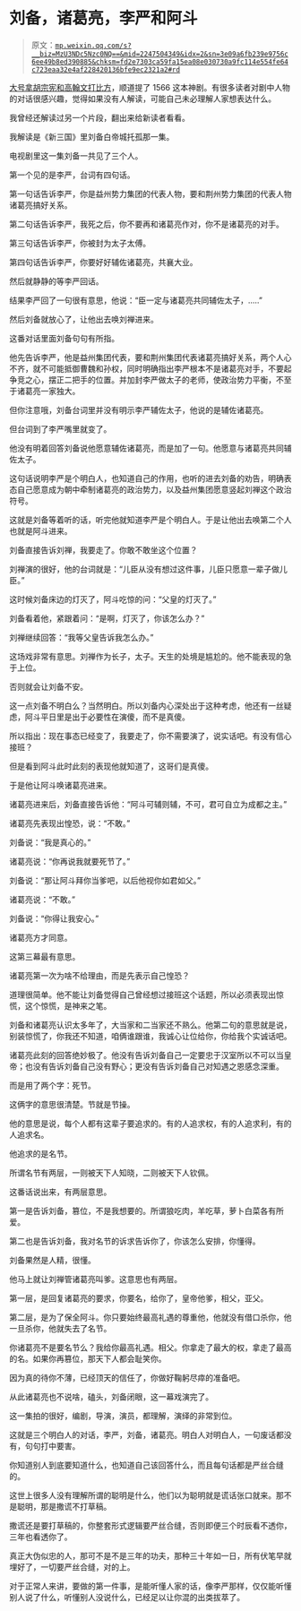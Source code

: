 # 刘备，诸葛亮，李严和阿斗

> 原文：[`mp.weixin.qq.com/s?__biz=MzU3NDc5Nzc0NQ==&mid=2247504349&idx=2&sn=3e09a6fb239e9756c6ee49b8ed390885&chksm=fd2e7303ca59fa15ea08e030730a9fc114e554fe64c723eaa32e4af228420136bfe9ec2321a2#rd`](http://mp.weixin.qq.com/s?__biz=MzU3NDc5Nzc0NQ==&mid=2247504349&idx=2&sn=3e09a6fb239e9756c6ee49b8ed390885&chksm=fd2e7303ca59fa15ea08e030730a9fc114e554fe64c723eaa32e4af228420136bfe9ec2321a2#rd)

[大号拿胡宗宪和高翰文打比方](https://mp.weixin.qq.com/s?__biz=MzU0MjYwNDU2Mw==&mid=2247499489&idx=2&sn=38295369a1188442c6aa75ae5f229f85&chksm=fb1a929dcc6d1b8bb95c0a68d96838f6debf7c6e40fc050d0b6aac8c4674afbc90019ebb2c74&token=489510864&lang=zh_CN&scene=21#wechat_redirect)，顺道提了 1566 这本神剧。有很多读者对剧中人物的对话很感兴趣，觉得如果没有人解读，可能自己未必理解人家想表达什么。

我曾经还解读过另一个片段，翻出来给新读者看看。

我解读是《新三国》里刘备白帝城托孤那一集。

电视剧里这一集刘备一共见了三个人。

第一个见的是李严，台词有四句话。

第一句话告诉李严，你是益州势力集团的代表人物，要和荆州势力集团的代表人物诸葛亮搞好关系。

第二句话告诉李严，我死之后，你不要再和诸葛亮作对，你不是诸葛亮的对手。

第三句话告诉李严，你被封为太子太傅。

第四句话告诉李严，你要好好辅佐诸葛亮，共襄大业。

然后就静静的等李严回话。

结果李严回了一句很有意思，他说：“臣一定与诸葛亮共同辅佐太子，.....”

然后刘备就放心了，让他出去唤刘禅进来。

这番对话里面刘备句句有所指。

他先告诉李严，他是益州集团代表，要和荆州集团代表诸葛亮搞好关系，两个人心不齐，就不可能抵御曹魏和孙权，同时明确指出李严根本不是诸葛亮对手，不要起争竞之心，摆正二把手的位置。并加封李严做太子的老师，使政治势力平衡，不至于诸葛亮一家独大。

但你注意哦，刘备台词里并没有明示李严辅佐太子，他说的是辅佐诸葛亮。

但台词到了李严嘴里就变了。

他没有明着回答刘备说他愿意辅佐诸葛亮，而是加了一句。他愿意与诸葛亮共同辅佐太子。

这句话说明李严是个明白人，也知道自己的作用，也听的进去刘备的劝告，明确表态自己愿意成为朝中牵制诸葛亮的政治势力，以及益州集团愿意竖起刘禅这个政治符号。

这就是刘备等着听的话，听完他就知道李严是个明白人。于是让他出去唤第二个人也就是阿斗进来。

刘备直接告诉刘禅，我要走了。你敢不敢坐这个位置？ 

刘禅演的很好，他的台词就是：“儿臣从没有想过这件事，儿臣只愿意一辈子做儿臣。”

这时候刘备床边的灯灭了，阿斗吃惊的问：“父皇的灯灭了。”

刘备看着他，紧跟着问：“是啊，灯灭了，你该怎么办？”

刘禅继续回答：“我等父皇告诉我怎么办。”

这场戏非常有意思。刘禅作为长子，太子。天生的处境是尴尬的。他不能表现的急于上位。

否则就会让刘备不安。

这一点刘备不明白么？当然明白。所以刘备内心深处出于这种考虑，他还有一丝疑虑，阿斗平日里是出于必要性在演傻，而不是真傻。

所以指出：现在事态已经变了，我要走了，你不需要演了，说实话吧。有没有信心接班？

但是看到阿斗此时此刻的表现他就知道了，这哥们是真傻。

于是他让阿斗唤诸葛亮进来。

诸葛亮进来后，刘备直接告诉他：“阿斗可辅则辅，不可，君可自立为成都之主。”

诸葛亮先表现出惶恐，说：“不敢。”

刘备说：“我是真心的。”

诸葛亮说：“你再说我就要死节了。”

刘备说：“那让阿斗拜你当爹吧，以后他视你如君如父。”

诸葛亮说：“不敢。”

刘备说：“你得让我安心。”

诸葛亮方才同意。

这第三幕最有意思。

诸葛亮第一次为啥不给理由，而是先表示自己惶恐？

道理很简单。他不能让刘备觉得自己曾经想过接班这个话题，所以必须表现出惊慌，这个惊慌，是神来之笔。 

刘备和诸葛亮认识太多年了，大当家和二当家还不熟么。他第二句的意思就是说，别装惊慌了，你我还不知道，咱俩谁跟谁，我诚心让位给你，你给我个实诚话吧。

诸葛亮此刻的回答绝妙极了。他没有告诉刘备自己一定要忠于汉室所以不可以当皇帝；也没有告诉刘备自己没有野心；更没有告诉刘备自己对知遇之恩感念深重。

而是用了两个字：死节。

这俩字的意思很清楚。节就是节操。

他的意思是说，每个人都有这辈子要追求的。有的人追求权，有的人追求利，有的人追求名。

他追求的是名节。

所谓名节有两层，一则被天下人知晓，二则被天下人钦佩。

这番话说出来，有两层意思。

第一是告诉刘备，篡位，不是我想要的。所谓狼吃肉，羊吃草，萝卜白菜各有所爱。

第二也是告诉刘备，我对名节的诉求告诉你了，你该怎么安排，你懂得。

刘备果然是人精，很懂。

他马上就让刘禅管诸葛亮叫爹。这意思也有两层。

第一层，是回复诸葛亮的要求，你要名，给你了，皇帝他爹，相父，亚父。

第二层，是为了保全阿斗。你只要始终最高礼遇的尊重他，他就没有借口杀你，他一旦杀你，他就失去了名节。

你诸葛亮不是要名节么？我给你最高礼遇。相父。你拿走了最大的权，拿走了最高的名。如果你再篡位，那天下人都会耻笑你。

因为真的待你不薄，已经顶天的信任了，你做好鞠躬尽瘁的准备吧。

从此诸葛亮也不说啥，磕头，刘备闭眼，这一幕戏演完了。

这一集拍的很好，编剧，导演，演员，都理解，演绎的非常到位。

这就是三个明白人的对话，李严，刘备，诸葛亮。明白人对明白人，一句废话都没有，句句打中要害。

你知道别人到底要知道什么，也知道自己该回答什么，而且每句话都是严丝合缝的。 

这世上很多人没有理解所谓的聪明是什么，他们以为聪明就是谎话张口就来。那不是聪明，那是撒谎不打草稿。 

撒谎还是要打草稿的，你整套形式逻辑要严丝合缝，否则即便三个时辰看不透你，三年也看透你了。 

真正大伪似忠的人，那可不是不是三年的功夫，那种三十年如一日，所有伏笔早就埋好了，一切要严丝合缝，对的上。 

对于正常人来讲，要做的第一件事，是能听懂人家的话，像李严那样，仅仅能听懂别人说了什么，听懂别人没说什么，已经足以让你混的出类拔萃了。